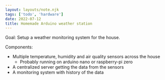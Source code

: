 ```yaml
---
layout: layouts/note.njk
tags: ['todo', 'hardware']
date: 2022-07-12
title: Homemade Arduino weather station
---
```


Goal: Setup a weather monitoring system for the house.

Components:

-   Multiple temperature, humidity and air quality sensors across the house
    -   Probably running on arduino nano or raspberry-pi zero
-   A centralized server getting the data from the sensors
-   A monitoring system with history of the data
